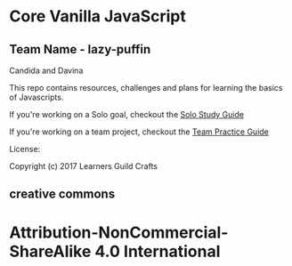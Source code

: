 # Core Vanilla JavaScript

## Team Name - lazy-puffin
Candida and Davina

This repo contains resources, challenges and plans for learning the basics of Javascripts.

If you're working on a Solo goal, checkout the [Solo Study Guide](solo_study.md)

If you're working on a team project, checkout the [Team Practice Guide](team_practice.md)

License:

Copyright (c) 2017 Learners Guild Crafts

## creative commons

# Attribution-NonCommercial-ShareAlike 4.0 International
